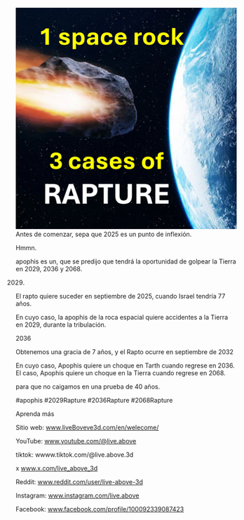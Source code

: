 ![Video cover image](../cover.jpeg)
Antes de comenzar, sepa que 2025 es un punto de inflexión.

Hmmn.

apophis es un, que se predijo que tendrá la oportunidad de golpear la Tierra en 2029, 2036 y 2068.

2029.

El rapto quiere suceder en septiembre de 2025, cuando Israel tendría 77 años.

En cuyo caso, la apophis de la roca espacial quiere accidentes a la Tierra en 2029, durante la tribulación.

2036

Obtenemos una gracia de 7 años, y el Rapto ocurre en septiembre de 2032

En cuyo caso, Apophis quiere un choque en Tarth cuando regrese en 2036. El caso, Apophis quiere un choque en la Tierra cuando regrese en 2068.

para que no caigamos en una prueba de 40 años.

#apophis #2029Rapture #2036Rapture #2068Rapture

Aprenda más

Sitio web: www.liveBoveve3d.com/en/welecome/

YouTube: www.youtube.com/@live.above


tiktok: wwww.tiktok.com/@live.above.3d


x www.x.com/live_above_3d

Reddit: www.reddit.com/user/live-above-3d

Instagram: www.instagram.com/live.above

Facebook: www.facebook.com/profile/100092339087423



